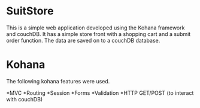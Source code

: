 SuitStore
=========

This is a simple web application developed using the Kohana framework and couchDB. It has a simple store front with a shopping cart and a submit order function. The data are saved on to a couchDB database. 

Kohana
========

The following kohana features were used.

*MVC
*Routing
*Session
*Forms
*Validation
*HTTP GET/POST (to interact with couchDB)

